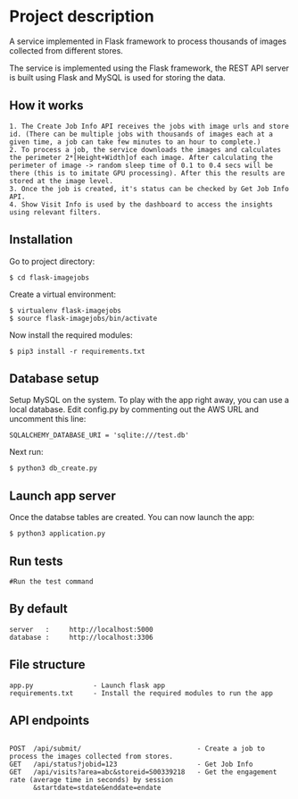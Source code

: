 # Project description

A service implemented in Flask framework to process thousands of images collected from different stores.

The service is implemented using the Flask framework, the REST API server is built using Flask and MySQL is used for storing the data.


## How it works

```
1. The Create Job Info API receives the jobs with image urls and store id. (There can be multiple jobs with thousands of images each at a given time, a job can take few minutes to an hour to complete.)
2. To process a job, the service downloads the images and calculates the perimeter 2*[Height+Width]of each image. After calculating the perimeter of image -> random sleep time of 0.1 to 0.4 secs will be there (this is to imitate GPU processing). After this the results are stored at the image level.
3. Once the job is created, it's status can be checked by Get Job Info API.
4. Show Visit Info is used by the dashboard to access the insights using relevant filters.
```


## Installation

Go to project directory:
```
$ cd flask-imagejobs
```

Create a virtual environment:
```
$ virtualenv flask-imagejobs
$ source flask-imagejobs/bin/activate
```

Now install the required modules:
```
$ pip3 install -r requirements.txt
```

## Database setup

Setup MySQL on the system.
To play with the app right away, you can use a local database. Edit config.py by commenting out the AWS URL and uncomment this line:
```
SQLALCHEMY_DATABASE_URI = 'sqlite:///test.db'
```
Next run:
```
$ python3 db_create.py
```

## Launch app server

Once the databse tables are created. You can now launch the app:

```
$ python3 application.py
```


## Run tests

```
#Run the test command
```

## By default

```
server   :     http://localhost:5000
database :     http://localhost:3306
```

## File structure

```
app.py               - Launch flask app 
requirements.txt     - Install the required modules to run the app
```

## API endpoints

```

POST  /api/submit/                             - Create a job to process the images collected from stores.
GET   /api/status?jobid=123                    - Get Job Info
GET   /api/visits?area=abc&storeid=S00339218   - Get the engagement rate (average time in seconds) by session
      &startdate=stdate&enddate=endate        

```


